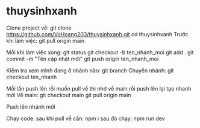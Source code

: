 # thuysinhxanh
Clone project về: 
  git clone https://github.com/VoHoang203/thuysinhxanh.git
  cd thuysinhxanh
Trước khi làm việc: 
  git pull origin main

Mỗi khi làm việc xong:
  git status
  git checkout -b ten_nhanh_moi
  git add .
  git commit -m "Tên cập nhật mới"
  git push origin ten_nhanh_moi


Kiểm tra xem mình đang ở nhánh nào:
    git branch
Chuyển nhánh: 
    git checkout ten_nhanh


Mỗi lần push lên rồi muốn pull về thì nhớ về main rồi push lên lại tạo nhanh mới
Về main: 
 git checkout main
 git pull origin main

Push lên nhánh mới 

Chạy code:
sau khi pull về cần: npm i
sau đó chạy: npm run dev

